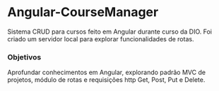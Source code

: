 # Angular-CourseManager
Sistema CRUD para cursos feito em Angular durante curso da DIO.
Foi criado um servidor local para explorar funcionalidades de rotas.

### Objetivos
Aprofundar conhecimentos em Angular, explorando padrão MVC de projetos, módulo de rotas e requisições http Get, Post, Put e Delete.



